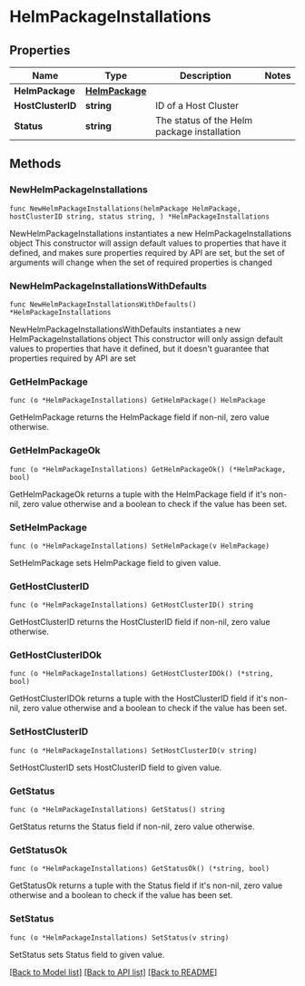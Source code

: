 # HelmPackageInstallations

## Properties

Name | Type | Description | Notes
------------ | ------------- | ------------- | -------------
**HelmPackage** | [**HelmPackage**](HelmPackage.md) |  | 
**HostClusterID** | **string** | ID of a Host Cluster | 
**Status** | **string** | The status of the Helm package installation | 

## Methods

### NewHelmPackageInstallations

`func NewHelmPackageInstallations(helmPackage HelmPackage, hostClusterID string, status string, ) *HelmPackageInstallations`

NewHelmPackageInstallations instantiates a new HelmPackageInstallations object
This constructor will assign default values to properties that have it defined,
and makes sure properties required by API are set, but the set of arguments
will change when the set of required properties is changed

### NewHelmPackageInstallationsWithDefaults

`func NewHelmPackageInstallationsWithDefaults() *HelmPackageInstallations`

NewHelmPackageInstallationsWithDefaults instantiates a new HelmPackageInstallations object
This constructor will only assign default values to properties that have it defined,
but it doesn't guarantee that properties required by API are set

### GetHelmPackage

`func (o *HelmPackageInstallations) GetHelmPackage() HelmPackage`

GetHelmPackage returns the HelmPackage field if non-nil, zero value otherwise.

### GetHelmPackageOk

`func (o *HelmPackageInstallations) GetHelmPackageOk() (*HelmPackage, bool)`

GetHelmPackageOk returns a tuple with the HelmPackage field if it's non-nil, zero value otherwise
and a boolean to check if the value has been set.

### SetHelmPackage

`func (o *HelmPackageInstallations) SetHelmPackage(v HelmPackage)`

SetHelmPackage sets HelmPackage field to given value.


### GetHostClusterID

`func (o *HelmPackageInstallations) GetHostClusterID() string`

GetHostClusterID returns the HostClusterID field if non-nil, zero value otherwise.

### GetHostClusterIDOk

`func (o *HelmPackageInstallations) GetHostClusterIDOk() (*string, bool)`

GetHostClusterIDOk returns a tuple with the HostClusterID field if it's non-nil, zero value otherwise
and a boolean to check if the value has been set.

### SetHostClusterID

`func (o *HelmPackageInstallations) SetHostClusterID(v string)`

SetHostClusterID sets HostClusterID field to given value.


### GetStatus

`func (o *HelmPackageInstallations) GetStatus() string`

GetStatus returns the Status field if non-nil, zero value otherwise.

### GetStatusOk

`func (o *HelmPackageInstallations) GetStatusOk() (*string, bool)`

GetStatusOk returns a tuple with the Status field if it's non-nil, zero value otherwise
and a boolean to check if the value has been set.

### SetStatus

`func (o *HelmPackageInstallations) SetStatus(v string)`

SetStatus sets Status field to given value.



[[Back to Model list]](../README.md#documentation-for-models) [[Back to API list]](../README.md#documentation-for-api-endpoints) [[Back to README]](../README.md)


